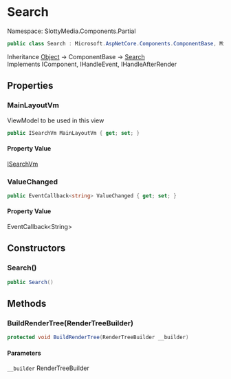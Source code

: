 # Search

Namespace: SlottyMedia.Components.Partial

```csharp
public class Search : Microsoft.AspNetCore.Components.ComponentBase, Microsoft.AspNetCore.Components.IComponent, Microsoft.AspNetCore.Components.IHandleEvent, Microsoft.AspNetCore.Components.IHandleAfterRender
```

Inheritance [Object](https://docs.microsoft.com/en-us/dotnet/api/system.object) → ComponentBase → [Search](./slottymedia.components.partial.search.md)<br>
Implements IComponent, IHandleEvent, IHandleAfterRender

## Properties

### **MainLayoutVm**

ViewModel to be used in this view

```csharp
public ISearchVm MainLayoutVm { get; set; }
```

#### Property Value

[ISearchVm](./slottymedia.backend.viewmodel.partial.search.isearchvm.md)<br>

### **ValueChanged**

```csharp
public EventCallback<string> ValueChanged { get; set; }
```

#### Property Value

EventCallback&lt;String&gt;<br>

## Constructors

### **Search()**

```csharp
public Search()
```

## Methods

### **BuildRenderTree(RenderTreeBuilder)**

```csharp
protected void BuildRenderTree(RenderTreeBuilder __builder)
```

#### Parameters

`__builder` RenderTreeBuilder<br>
